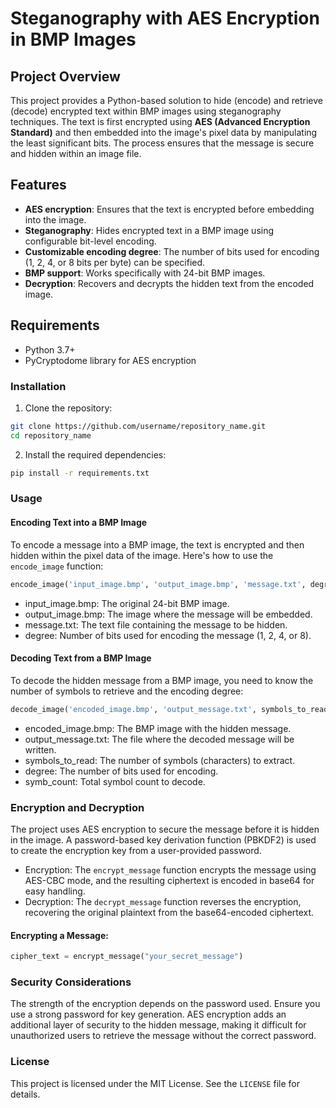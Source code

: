 # Steganography with AES Encryption in BMP Images

## Project Overview

This project provides a Python-based solution to hide (encode) and retrieve (decode) encrypted text within BMP images using steganography techniques. The text is first encrypted using **AES (Advanced Encryption Standard)** and then embedded into the image's pixel data by manipulating the least significant bits. The process ensures that the message is secure and hidden within an image file.

## Features

- **AES encryption**: Ensures that the text is encrypted before embedding into the image.
- **Steganography**: Hides encrypted text in a BMP image using configurable bit-level encoding.
- **Customizable encoding degree**: The number of bits used for encoding (1, 2, 4, or 8 bits per byte) can be specified.
- **BMP support**: Works specifically with 24-bit BMP images.
- **Decryption**: Recovers and decrypts the hidden text from the encoded image.

## Requirements

- Python 3.7+
- PyCryptodome library for AES encryption

### Installation

1. Clone the repository:

```bash
git clone https://github.com/username/repository_name.git
cd repository_name
```

2. Install the required dependencies:
```bash
pip install -r requirements.txt
```

### Usage
#### Encoding Text into a BMP Image
To encode a message into a BMP image, the text is encrypted and then hidden within the pixel data of the image. Here's how to use the `encode_image` function:

```python
encode_image('input_image.bmp', 'output_image.bmp', 'message.txt', degree=4)
```

- input_image.bmp: The original 24-bit BMP image.
- output_image.bmp: The image where the message will be embedded.
- message.txt: The text file containing the message to be hidden.
- degree: Number of bits used for encoding the message (1, 2, 4, or 8).

#### Decoding Text from a BMP Image
To decode the hidden message from a BMP image, you need to know the number of symbols to retrieve and the encoding degree:

```python
decode_image('encoded_image.bmp', 'output_message.txt', symbols_to_read, degree=4, symb_count=26284)
```

- encoded_image.bmp: The BMP image with the hidden message.
- output_message.txt: The file where the decoded message will be written.
- symbols_to_read: The number of symbols (characters) to extract.
- degree: The number of bits used for encoding.
- symb_count: Total symbol count to decode.

### Encryption and Decryption
The project uses AES encryption to secure the message before it is hidden in the image. A password-based key derivation function (PBKDF2) is used to create the encryption key from a user-provided password.

- Encryption: The `encrypt_message` function encrypts the message using AES-CBC mode, and the resulting ciphertext is encoded in base64 for easy handling.
- Decryption: The `decrypt_message` function reverses the encryption, recovering the original plaintext from the base64-encoded ciphertext.

#### Encrypting a Message:
```python
cipher_text = encrypt_message("your_secret_message")
```

### Security Considerations
The strength of the encryption depends on the password used. Ensure you use a strong password for key generation.
AES encryption adds an additional layer of security to the hidden message, making it difficult for unauthorized users to retrieve the message without the correct password.


### License
This project is licensed under the MIT License. See the `LICENSE` file for details.

